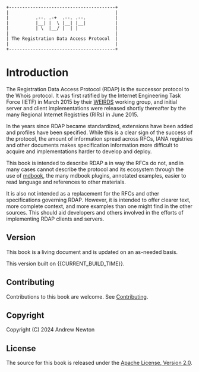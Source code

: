```svgbob
+----------------------------------------+
|                                        |
|          .--. .-+  .--. .--.           |
|          |__| |  \ |__| |__|           |
|          | \  |__/ |  | |              |
|                                        |
| The Registration Data Access Protocol  |
|                                        |
+----------------------------------------+

```

# Introduction

The Registration Data Access Protocol (RDAP) is the successor protocol to the Whois protocol. 
It was first ratified by the Internet Engineering Task Force (IETF) in March 2015 by
their [WEIRDS](/misc/glossary.md#weirds) working group, and initial server and client 
implementations were released shortly thereafter by the many Regional Internet
Registries (RIRs) in June 2015.

In the years since RDAP became standardized, extensions have been added and profiles 
have been specified. While this is a clear sign of the success of the protocol,
the amount of information spread across RFCs, IANA registries and other documents makes 
specification information more difficult to acquire and implementations
harder to develop and deploy.

This book is intended to describe RDAP a in way the RFCs do not, and in many cases cannot
describe the protocol and its ecosystem through the use of [mdbook](https://rust-lang.github.io/mdBook/index.html),
the many mdbook plugins, annotated examples, easier to read language and references to other materials. 

It is also not intended as a replacement for the RFCs and other specifications governing
RDAP. However, it is intended to offer clearer text, more complete context, and more
examples than one might find in the other sources. This should aid developers and others
involved in the efforts of implementing RDAP clients and servers.

## Version

This book is a living document and is updated on an as-needed basis.

This version built on {{CURRENT_BUILD_TIME}}.

## Contributing

Contributions to this book are welcome. See [Contributing](misc/contributing.md).

## Copyright

Copyright (C) 2024 Andrew Newton

## License

The source for this book is released under the [Apache License, Version 2.0](https://www.apache.org/licenses/LICENSE-2.0).

